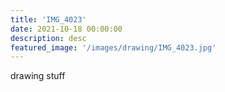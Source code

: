 ```yaml
---
title: 'IMG_4023'
date: 2021-10-18 00:00:00
description: desc
featured_image: '/images/drawing/IMG_4023.jpg'
---
```


drawing stuff